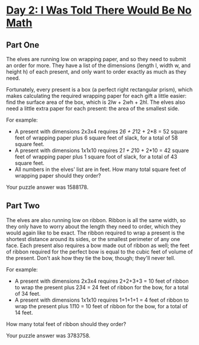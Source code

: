 # [Day 2: I Was Told There Would Be No Math](https://adventofcode.com/2015/day/2)

## Part One

The elves are running low on wrapping paper, and so they need to submit an order for more. They have a list of the dimensions (length l, width w, and height h) of each present, and only want to order exactly as much as they need.

Fortunately, every present is a box (a perfect right rectangular prism), which makes calculating the required wrapping paper for each gift a little easier: find the surface area of the box, which is 2*l*w + 2*w*h + 2*h*l. The elves also need a little extra paper for each present: the area of the smallest side.

For example:
- A present with dimensions 2x3x4 requires 2*6 + 2*12 + 2*8 = 52 square feet of wrapping paper plus 6 square feet of slack, for a total of 58 square feet.
- A present with dimensions 1x1x10 requires 2*1 + 2*10 + 2*10 = 42 square feet of wrapping paper plus 1 square foot of slack, for a total of 43 square feet.
- All numbers in the elves' list are in feet. How many total square feet of wrapping paper should they order?

Your puzzle answer was 1588178.

## Part Two

The elves are also running low on ribbon. Ribbon is all the same width, so they only have to worry about the length they need to order, which they would again like to be exact.
The ribbon required to wrap a present is the shortest distance around its sides, or the smallest perimeter of any one face. Each present also requires a bow made out of ribbon as well; the feet of ribbon required for the perfect bow is equal to the cubic feet of volume of the present. Don't ask how they tie the bow, though; they'll never tell.

For example:
- A present with dimensions 2x3x4 requires 2+2+3+3 = 10 feet of ribbon to wrap the present plus 2*3*4 = 24 feet of ribbon for the bow, for a total of 34 feet.
- A present with dimensions 1x1x10 requires 1+1+1+1 = 4 feet of ribbon to wrap the present plus 1*1*10 = 10 feet of ribbon for the bow, for a total of 14 feet.

How many total feet of ribbon should they order?

Your puzzle answer was 3783758.
